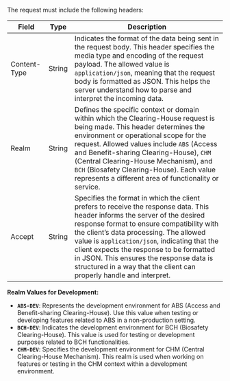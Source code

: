 The request must include the following headers:

| Field          | Type   | Description                        |
| -------------- | ------ | ---------------------------------- |
| Content-Type   | String | Indicates the format of the data being sent in the request body. This header specifies the media type and encoding of the request payload. The allowed value is `application/json`, meaning that the request body is formatted as JSON. This helps the server understand how to parse and interpret the incoming data. |
| Realm          | String | Defines the specific context or domain within which the Clearing-House request is being made. This header determines the environment or operational scope for the request. Allowed values include `ABS` (Access and Benefit-sharing Clearing-House), `CHM` (Central Clearing-House Mechanism), and `BCH` (Biosafety Clearing-House). Each value represents a different area of functionality or service. |
| Accept         | String | Specifies the format in which the client prefers to receive the response data. This header informs the server of the desired response format to ensure compatibility with the client’s data processing. The allowed value is `application/json`, indicating that the client expects the response to be formatted in JSON. This ensures the response data is structured in a way that the client can properly handle and interpret. |


**Realm Values for Development:**

- **`ABS-DEV`**: Represents the development environment for ABS (Access and Benefit-sharing Clearing-House). Use this value when testing or developing features related to ABS in a non-production setting.
- **`BCH-DEV`**: Indicates the development environment for BCH (Biosafety Clearing-House). This value is used for testing or development purposes related to BCH functionalities.
- **`CHM-DEV`**: Specifies the development environment for CHM (Central Clearing-House Mechanism). This realm is used when working on features or testing in the CHM context within a development environment.